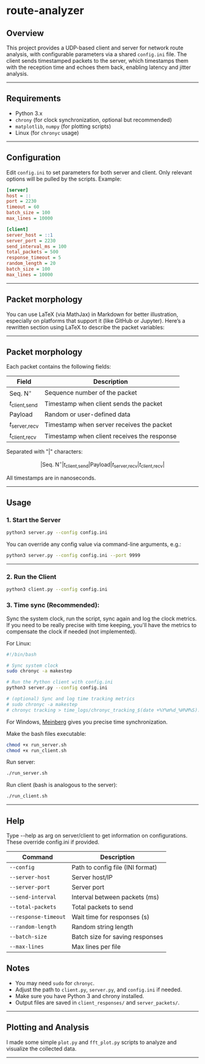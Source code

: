 # route-analyzer

## Overview

This project provides a UDP-based client and server for network route analysis, with configurable parameters via a shared `config.ini` file. The client sends timestamped packets to the server, which timestamps them with the reception time and echoes them back, enabling latency and jitter analysis.

---

## Requirements

- Python 3.x
- `chrony` (for clock synchronization, optional but recommended)
- `matplotlib`, `numpy` (for plotting scripts)
- Linux (for `chronyc` usage)

---

## Configuration

Edit `config.ini` to set parameters for both server and client. Only relevant options will be pulled by the scripts. Example:

```ini
[server]
host = ::
port = 2230
timeout = 60
batch_size = 100
max_lines = 10000

[client]
server_host = ::1
server_port = 2230
send_interval_ms = 100
total_packets = 500
response_timeout = 5
random_length = 20
batch_size = 100
max_lines = 10000
```

---

## Packet morphology



You can use LaTeX (via MathJax) in Markdown for better illustration, especially on platforms that support it (like GitHub or Jupyter). Here’s a rewritten section using LaTeX to describe the packet variables:

---

## Packet morphology

Each packet contains the following fields:

| Field                       | Description                                 |
|-----------------------------|---------------------------------------------|
| $\text{Seq. N}^\circ$       | Sequence number of the packet               |
| $t_\text{client,send}$      | Timestamp when client sends the packet      |
| $\text{Payload}$            | Random or user-defined data                 |
| $t_\text{server,recv}$      | Timestamp when server receives the packet   |
| $t_\text{client,recv}$      | Timestamp when client receives the response |

Separated with "|" characters:

$$
\left|
    \text{Seq. N}^\circ| 
    t_\text{client,send}| 
    \text{Payload}| 
    t_\text{server,recv}| 
    t_\text{client,recv}
\right|
$$

All timestamps are in nanoseconds. 

---

## Usage

### 1. Start the Server

```bash
python3 server.py --config config.ini
```

You can override any config value via command-line arguments, e.g.:

```bash
python3 server.py --config config.ini --port 9999
```

---

### 2. Run the Client

```bash
python3 client.py --config config.ini
```

### 3. Time sync (Recommended):

Sync the system clock, run the script, sync again and log the clock metrics. If you need to be really precise with time keeping, you'll have the metrics to compensate the clock if needed (not implemented).

For Linux:

```bash
#!/bin/bash

# Sync system clock
sudo chronyc -a makestep

# Run the Python client with config.ini
python3 server.py --config config.ini

# (optional) Sync and log time tracking metrics
# sudo chronyc -a makestep
# chronyc tracking > time_logs/chronyc_tracking_$(date +%Y%m%d_%H%M%S).log
```

For Windows, [Meinberg](https://www.meinbergglobal.com/english/sw/ntp.htm) gives you precise time synchronization.

Make the bash files executable:

```bash
chmod +x run_server.sh
chmod +x run_client.sh
```

Run server:

```bash
./run_server.sh
```


Run client (bash is analogous to the server):
```bash
./run_client.sh
```

---

## Help

Type --help as arg on server/client to get information on configurations. These override config.ini if provided.

| Command              | Description                                |
|----------------------|--------------------------------------------|
| `--config`           | Path to config file (INI format)           |
| `--server-host`      | Server host/IP                             |
| `--server-port`      | Server port                                |
| `--send-interval`    | Interval between packets (ms)              |
| `--total-packets`    | Total packets to send                      |
| `--response-timeout` | Wait time for responses (s)                |
| `--random-length`    | Random string length                       |
| `--batch-size`       | Batch size for saving responses            |
| `--max-lines`        | Max lines per file                         |

## Notes

- You may need `sudo` for `chronyc`.
- Adjust the path to `client.py`, `server.py`, and `config.ini` if needed.
- Make sure you have Python 3 and chrony installed.
- Output files are saved in `client_responses/` and `server_packets/`.

---

## Plotting and Analysis

I made some simple `plot.py` and `fft_plot.py` scripts to analyze and visualize the collected data.

---